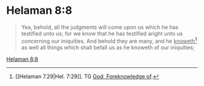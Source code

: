 # Helaman 8:8

> Yea, behold, all the judgments will come upon us which he has testified unto us; for we know that he has testified aright unto us concerning our iniquities. And behold they are many, and he <u>knoweth</u>[^a] as well all things which shall befall us as he knoweth of our iniquities;

[Helaman 8:8](https://www.churchofjesuschrist.org/study/scriptures/bofm/hel/8?lang=eng&id=p8#p8)


[^a]: [[Helaman 7.29|Hel. 7:29]]. TG [God, Foreknowledge of](https://www.churchofjesuschrist.org/study/scriptures/tg/god-foreknowledge-of?lang=eng).
